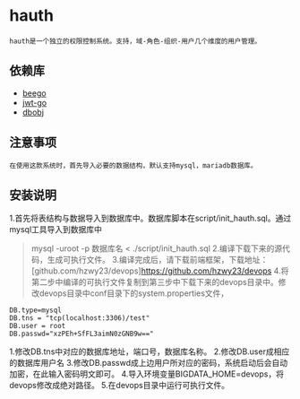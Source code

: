 # hauth
	hauth是一个独立的权限控制系统。支持，域-角色-组织-用户几个维度的用户管理。
	
## 依赖库
* [beego](https://github.com/astaxie/beego)
* [jwt-go](https://github.com/dgrijalva/jwt-go)
* [dbobj](https://github.com/hzwy23/dbobj)

## 注意事项
    在使用这款系统时，首先导入必要的数据结构，默认支持mysql，mariadb数据库。
## 安装说明
1.首先将表结构与数据导入到数据库中。数据库脚本在script/init_hauth.sql。通过mysql工具导入到数据库中
> mysql -uroot -p 数据库名  < ./script/init_hauth.sql
2.编译下载下来的源代码，生成可执行文件。
3.编译完成后，请下载前端框架，下载地址：[github.com/hzwy23/devops]https://github.com/hzwy23/devops
4.将第二步中编译的可执行文件复制到第三步中下载下来的devops目录中。修改devops目录中conf目录下的system.properties文件，
```
DB.type=mysql
DB.tns = "tcp(localhost:3306)/test"
DB.user = root
DB.passwd="xzPEh+SfFL3aimN0zGNB9w=="
```
1.修改DB.tns中对应的数据库地址，端口号，数据库名称。
2.修改DB.user成相应的数据库用户名
3.修改DB.passwd成上边用户所对应的密码，系统启动后会自动加密，在此输入密码明文即可。
4.导入环境变量BIGDATA_HOME=devops，将devops修改成绝对路径。
5.在devops目录中运行可执行文件。
